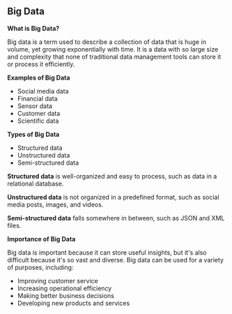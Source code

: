 ## Big Data

**What is Big Data?**

Big data is a term used to describe a collection of data that is huge in volume, yet growing exponentially with time. It is a data with so large size and complexity that none of traditional data management tools can store it or process it efficiently.

**Examples of Big Data**

* Social media data
* Financial data
* Sensor data
* Customer data
* Scientific data

**Types of Big Data**

* Structured data
* Unstructured data
* Semi-structured data

**Structured data** is well-organized and easy to process, such as data in a relational database.

**Unstructured data** is not organized in a predefined format, such as social media posts, images, and videos.

**Semi-structured data** falls somewhere in between, such as JSON and XML files.

**Importance of Big Data**

Big data is important because it can store useful insights, but it's also difficult because it's so vast and diverse. Big data can be used for a variety of purposes, including:

* Improving customer service
* Increasing operational efficiency
* Making better business decisions
* Developing new products and services
